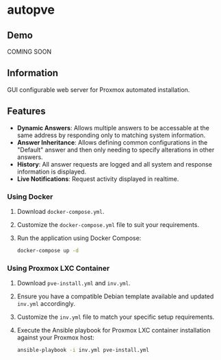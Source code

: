 # autopve

## Demo

COMING SOON

## Information

GUI configurable web server for Proxmox automated installation.

## Features

- **Dynamic Answers**: Allows multiple answers to be accessable at the same address by responding only to matching system information.
- **Answer Inheritance**: Allows defining common configurations in the "Default" answer and then only needing to specify alterations in other answers.
- **History**: All answer requests are logged and all system and response information is displayed.
- **Live Notifications**: Request activity displayed in realtime.

### Using Docker

1. Download `docker-compose.yml`.

2. Customize the `docker-compose.yml` file to suit your requirements.

3. Run the application using Docker Compose:

   ```bash
   docker-compose up -d
   ```

### Using Proxmox LXC Container

1. Download `pve-install.yml` and `inv.yml`.

2. Ensure you have a compatible Debian template available and updated `inv.yml` accordingly.

3. Customize the `inv.yml` file to match your specific setup requirements.

4. Execute the Ansible playbook for Proxmox LXC container installation against your Proxmox host:

   ```bash
   ansible-playbook -i inv.yml pve-install.yml
   ```
